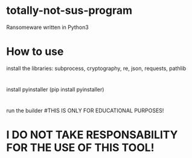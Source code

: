 # totally-not-sus-program
Ransomeware written in Python3
# How to use
install the libraries: subprocess, cryptography, re, json, requests, pathlib
#
install pyinstaller (pip install pyinstaller)
#
run the builder
#THIS IS ONLY FOR EDUCATIONAL PURPOSES!
#
# I DO NOT TAKE RESPONSABILITY FOR THE USE OF THIS TOOL!
